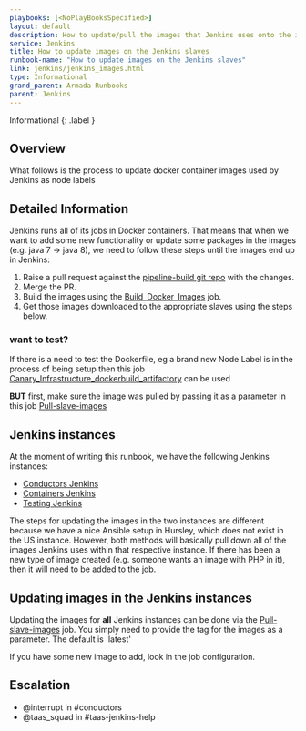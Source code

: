 ```yaml
---
playbooks: [<NoPlayBooksSpecified>]
layout: default
description: How to update/pull the images that Jenkins uses onto the individual Jenkins slaves.
service: Jenkins
title: How to update images on the Jenkins slaves
runbook-name: "How to update images on the Jenkins slaves"
link: jenkins/jenkins_images.html
type: Informational
grand_parent: Armada Runbooks
parent: Jenkins
---
```


Informational
{: .label }

## Overview

What follows is the process to update docker container images used by Jenkins as node labels

## Detailed Information

Jenkins runs all of its jobs in Docker containers. That means that when we want to add some new functionality or update some packages in the images (e.g. java 7 -> java 8), we need to follow these steps until the images end up in Jenkins:

  1. Raise a pull request against the [pipeline-build git repo](https://github.ibm.com/alchemy-conductors/pipeline-build/) with the changes.
  2. Merge the PR.
  3. Build the images using the [Build_Docker_Images](https://alchemy-conductors-jenkins.swg-devops.com/job/Conductors/job/Conductors-Jenkins/job/Build_Docker_Images/) job.
  4. Get those images downloaded to the appropriate slaves using the steps below.

### want to test?

If there is a need to test the Dockerfile, eg a brand new Node Label is in the process of being setup then this job [Canary_Infrastructure_dockerbuild_artifactory](https://alchemy-conductors-jenkins.swg-devops.com/viewI/Conductors/job/Conductors/job/Conductors-Jenkins/job/Canary_Infrastructure_dockerbuild_artifactory/) can be used

**BUT** first, make sure the image was pulled by passing it as a parameter in this job [Pull-slave-images](https://alchemy-conductors-jenkins.swg-devops.com/view/Conductors/job/Conductors/job/Conductors-Jenkins/job/Pull-slave-images/)
  
## Jenkins instances

At the moment of writing this runbook, we have the following Jenkins instances:

  * [Conductors Jenkins](https://alchemy-conductors-jenkins.swg-devops.com/)
  * [Containers Jenkins](https://alchemy-containers-jenkins.swg-devops.com/)
  * [Testing Jenkins](https://alchemy-testing-jenkins.swg-devops.com/)

The steps for updating the images in the two instances are different because we have a nice Ansible setup in Hursley, which does not exist in the US instance. However, both methods will basically pull down all of the images Jenkins uses within that respective instance. If there has been a new type of image created (e.g. someone wants an image with PHP in it), then it will need to be added to the job.

## Updating images in the Jenkins instances

Updating the images for **all** Jenkins instances can be done via the [Pull-slave-images](https://alchemy-conductors-jenkins.swg-devops.com/job/Conductors/job/Conductors-Jenkins/job/Pull-slave-images/) job. You simply need to provide the tag for the images as a parameter. The default is 'latest'

If you have some new image to add, look in the job configuration.

## Escalation

  * @interrupt in #conductors
  * @taas_squad in #taas-jenkins-help